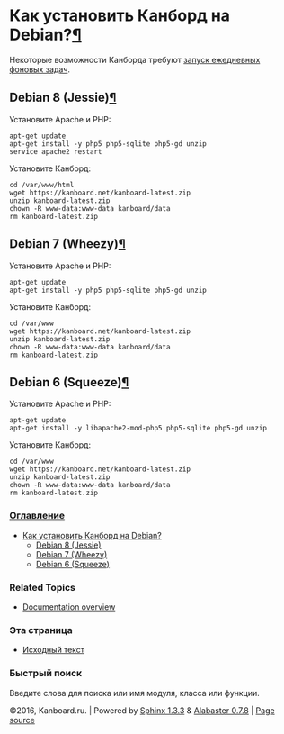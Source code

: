Как установить Канборд на Debian?[¶](#how-to-install-kanboard-on-debian "Ссылка на этот заголовок")
===================================================================================================

Некоторые возможности Канборда требуют [запуск ежедневных фоновых
задач](cronjob.html).

Debian 8 (Jessie)[¶](#debian-8-jessie "Ссылка на этот заголовок")
-----------------------------------------------------------------

Установите Apache и PHP:

    apt-get update
    apt-get install -y php5 php5-sqlite php5-gd unzip
    service apache2 restart

Установите Канборд:

    cd /var/www/html
    wget https://kanboard.net/kanboard-latest.zip
    unzip kanboard-latest.zip
    chown -R www-data:www-data kanboard/data
    rm kanboard-latest.zip

Debian 7 (Wheezy)[¶](#debian-7-wheezy "Ссылка на этот заголовок")
-----------------------------------------------------------------

Установите Apache и PHP:

    apt-get update
    apt-get install -y php5 php5-sqlite php5-gd unzip

Установите Канборд:

    cd /var/www
    wget https://kanboard.net/kanboard-latest.zip
    unzip kanboard-latest.zip
    chown -R www-data:www-data kanboard/data
    rm kanboard-latest.zip

Debian 6 (Squeeze)[¶](#debian-6-squeeze "Ссылка на этот заголовок")
-------------------------------------------------------------------

Установите Apache и PHP:

    apt-get update
    apt-get install -y libapache2-mod-php5 php5-sqlite php5-gd unzip

Установите Канборд:

    cd /var/www
    wget https://kanboard.net/kanboard-latest.zip
    unzip kanboard-latest.zip
    chown -R www-data:www-data kanboard/data
    rm kanboard-latest.zip

### [Оглавление](index.html)

-   [Как установить Канборд на Debian?](#)
    -   [Debian 8 (Jessie)](#debian-8-jessie)
    -   [Debian 7 (Wheezy)](#debian-7-wheezy)
    -   [Debian 6 (Squeeze)](#debian-6-squeeze)

### Related Topics

-   [Documentation overview](index.html)

### Эта страница

-   [Исходный текст](_sources/debian-installation.txt)

### Быстрый поиск

Введите слова для поиска или имя модуля, класса или функции.

©2016, Kanboard.ru. | Powered by [Sphinx 1.3.3](http://sphinx-doc.org/)
& [Alabaster 0.7.8](https://github.com/bitprophet/alabaster) | [Page
source](_sources/debian-installation.txt)
